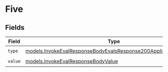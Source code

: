 # Five


## Fields

| Field                                                                                                                                      | Type                                                                                                                                       | Required                                                                                                                                   | Description                                                                                                                                |
| ------------------------------------------------------------------------------------------------------------------------------------------ | ------------------------------------------------------------------------------------------------------------------------------------------ | ------------------------------------------------------------------------------------------------------------------------------------------ | ------------------------------------------------------------------------------------------------------------------------------------------ |
| `type`                                                                                                                                     | [models.InvokeEvalResponseBodyEvalsResponse200ApplicationJSONType](../models/invokeevalresponsebodyevalsresponse200applicationjsontype.md) | :heavy_check_mark:                                                                                                                         | N/A                                                                                                                                        |
| `value`                                                                                                                                    | [models.InvokeEvalResponseBodyValue](../models/invokeevalresponsebodyvalue.md)                                                             | :heavy_check_mark:                                                                                                                         | N/A                                                                                                                                        |